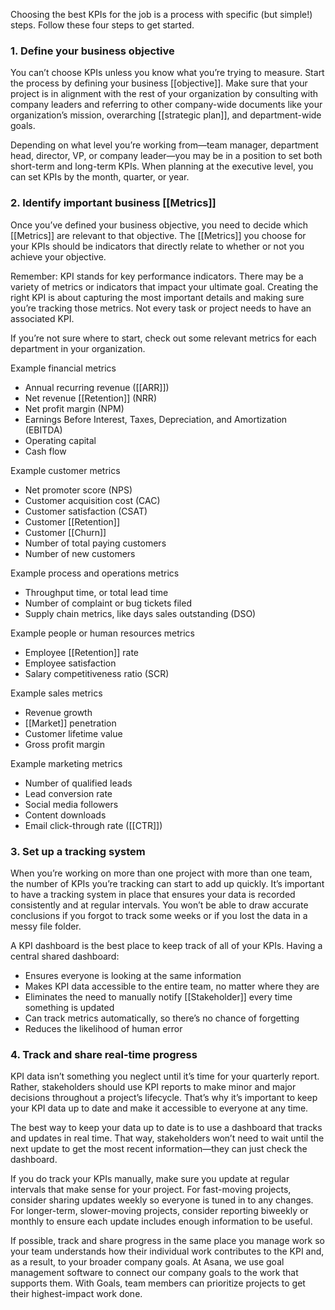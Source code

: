 Choosing the best KPIs for the job is a process with specific (but simple!) steps. Follow these four steps to get started.

### 1. Define your business objective

You can’t choose KPIs unless you know what you’re trying to measure. Start the process by defining your business [[objective]]. Make sure that your project is in alignment with the rest of your organization by consulting with company leaders and referring to other company-wide documents like your organization’s mission, overarching [[strategic plan]], and department-wide goals.

Depending on what level you’re working from—team manager, department head, director, VP, or company leader—you may be in a position to set both short-term and long-term KPIs. When planning at the executive level, you can set KPIs by the month, quarter, or year.

### 2. Identify important business [[Metrics]]

Once you’ve defined your business objective, you need to decide which [[Metrics]] are relevant to that objective. The [[Metrics]] you choose for your KPIs should be indicators that directly relate to whether or not you achieve your objective.

Remember: KPI stands for key performance indicators. There may be a variety of metrics or indicators that impact your ultimate goal. Creating the right KPI is about capturing the most important details and making sure you’re tracking those metrics. Not every task or project needs to have an associated KPI. 

If you’re not sure where to start, check out some relevant metrics for each department in your organization.

Example financial metrics

- Annual recurring revenue ([[ARR]])
- Net revenue [[Retention]] (NRR)
- Net profit margin (NPM)
- Earnings Before Interest, Taxes, Depreciation, and Amortization (EBITDA)
- Operating capital
- Cash flow

Example customer metrics

- Net promoter score (NPS)
- Customer acquisition cost (CAC)
- Customer satisfaction (CSAT)
- Customer [[Retention]]
- Customer [[Churn]]    
- Number of total paying customers
- Number of new customers    

Example process and operations metrics

- Throughput time, or total lead time
- Number of complaint or bug tickets filed
- Supply chain metrics, like days sales outstanding (DSO)

Example people or human resources metrics

- Employee [[Retention]] rate
- Employee satisfaction
- Salary competitiveness ratio (SCR)

Example sales metrics

- Revenue growth
- [[Market]] penetration
- Customer lifetime value
- Gross profit margin

Example marketing metrics

- Number of qualified leads
- Lead conversion rate
- Social media followers 
- Content downloads
- Email click-through rate ([[CTR]])

### 3. Set up a tracking system

When you’re working on more than one project with more than one team, the number of KPIs you’re tracking can start to add up quickly. It’s important to have a tracking system in place that ensures your data is recorded consistently and at regular intervals. You won’t be able to draw accurate conclusions if you forgot to track some weeks or if you lost the data in a messy file folder.

A KPI dashboard is the best place to keep track of all of your KPIs. Having a central shared dashboard:

- Ensures everyone is looking at the same information
- Makes KPI data accessible to the entire team, no matter where they are
- Eliminates the need to manually notify [[Stakeholder]] every time something is updated
- Can track metrics automatically, so there’s no chance of forgetting
- Reduces the likelihood of human error

### 4. Track and share real-time progress

KPI data isn’t something you neglect until it’s time for your quarterly report. Rather, stakeholders should use KPI reports to make minor and major decisions throughout a project’s lifecycle. That’s why it’s important to keep your KPI data up to date and make it accessible to everyone at any time.

The best way to keep your data up to date is to use a dashboard that tracks and updates in real time. That way, stakeholders won’t need to wait until the next update to get the most recent information—they can just check the dashboard.

If you do track your KPIs manually, make sure you update at regular intervals that make sense for your project. For fast-moving projects, consider sharing updates weekly so everyone is tuned in to any changes. For longer-term, slower-moving projects, consider reporting biweekly or monthly to ensure each update includes enough information to be useful.

If possible, track and share progress in the same place you manage work so your team understands how their individual work contributes to the KPI and, as a result, to your broader company goals. At Asana, we use goal management software to connect our company goals to the work that supports them. With Goals, team members can prioritize projects to get their highest-impact work done.